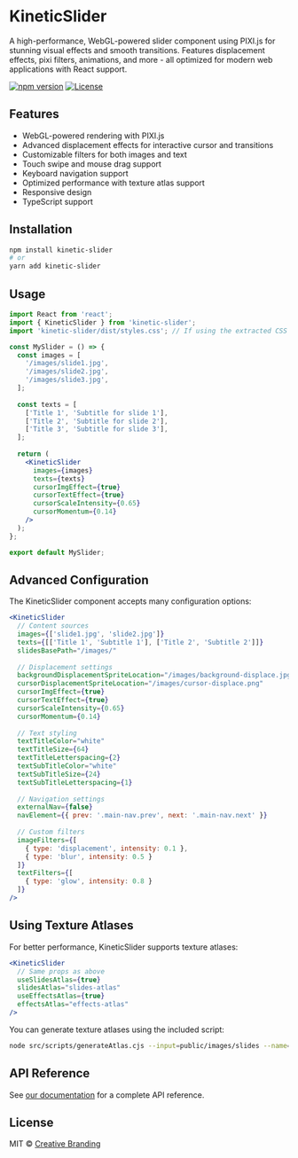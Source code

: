 # KineticSlider

A high-performance, WebGL-powered slider component using PIXI.js for stunning visual effects and smooth transitions. Features displacement effects, pixi filters, animations, and more - all optimized for modern web applications with React support.

[![npm version](https://img.shields.io/npm/v/kinetic-slider.svg)](https://www.npmjs.com/package/kinetic-slider)
[![License](https://img.shields.io/npm/l/kinetic-slider.svg)](https://github.com/zachatkinson/kineticslider/blob/main/LICENSE)

## Features

- WebGL-powered rendering with PIXI.js
- Advanced displacement effects for interactive cursor and transitions
- Customizable filters for both images and text
- Touch swipe and mouse drag support
- Keyboard navigation support
- Optimized performance with texture atlas support
- Responsive design
- TypeScript support

## Installation

```bash
npm install kinetic-slider
# or
yarn add kinetic-slider
```

## Usage

```jsx
import React from 'react';
import { KineticSlider } from 'kinetic-slider';
import 'kinetic-slider/dist/styles.css'; // If using the extracted CSS

const MySlider = () => {
  const images = [
    '/images/slide1.jpg',
    '/images/slide2.jpg',
    '/images/slide3.jpg',
  ];
  
  const texts = [
    ['Title 1', 'Subtitle for slide 1'],
    ['Title 2', 'Subtitle for slide 2'],
    ['Title 3', 'Subtitle for slide 3'],
  ];
  
  return (
    <KineticSlider
      images={images}
      texts={texts}
      cursorImgEffect={true}
      cursorTextEffect={true}
      cursorScaleIntensity={0.65}
      cursorMomentum={0.14}
    />
  );
};

export default MySlider;
```

## Advanced Configuration

The KineticSlider component accepts many configuration options:

```jsx
<KineticSlider
  // Content sources
  images={['slide1.jpg', 'slide2.jpg']}
  texts={[['Title 1', 'Subtitle 1'], ['Title 2', 'Subtitle 2']]}
  slidesBasePath="/images/"
  
  // Displacement settings
  backgroundDisplacementSpriteLocation="/images/background-displace.jpg"
  cursorDisplacementSpriteLocation="/images/cursor-displace.png"
  cursorImgEffect={true}
  cursorTextEffect={true}
  cursorScaleIntensity={0.65}
  cursorMomentum={0.14}
  
  // Text styling
  textTitleColor="white"
  textTitleSize={64}
  textTitleLetterspacing={2}
  textSubTitleColor="white"
  textSubTitleSize={24}
  textSubTitleLetterspacing={1}
  
  // Navigation settings
  externalNav={false}
  navElement={{ prev: '.main-nav.prev', next: '.main-nav.next' }}
  
  // Custom filters
  imageFilters={[
    { type: 'displacement', intensity: 0.1 },
    { type: 'blur', intensity: 0.5 }
  ]}
  textFilters={[
    { type: 'glow', intensity: 0.8 }
  ]}
/>
```

## Using Texture Atlases

For better performance, KineticSlider supports texture atlases:

```jsx
<KineticSlider
  // Same props as above
  useSlidesAtlas={true}
  slidesAtlas="slides-atlas"
  useEffectsAtlas={true}
  effectsAtlas="effects-atlas"
/>
```

You can generate texture atlases using the included script:

```bash
node src/scripts/generateAtlas.cjs --input=public/images/slides --name=slides-atlas
```

## API Reference

See [our documentation](https://github.com/zachatkinson/kineticslider) for a complete API reference.

## License

MIT © [Creative Branding](https://creativebranding.ca)
